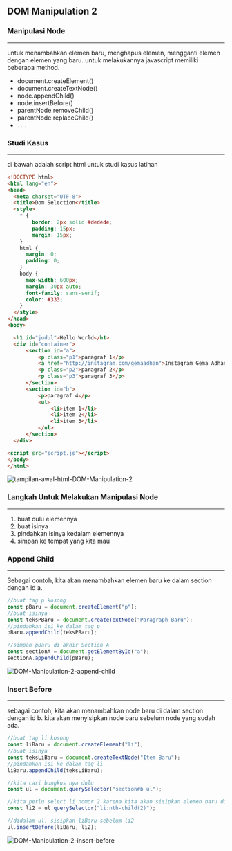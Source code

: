 ## DOM Manipulation 2

### Manipulasi Node
---
untuk menambahkan elemen baru, menghapus elemen, mengganti elemen dengan elemen yang baru. untuk melakukannya javascript memiliki beberapa method. 
- document.createElement()
- document.createTextNode()
- node.appendChild()
- node.insertBefore()
- parentNode.removeChild()
- parentNode.replaceChild()
- . . .

### Studi Kasus
---
di bawah adalah script html untuk studi kasus latihan
```html
<!DOCTYPE html>
<html lang="en">
<head>
  <meta charset="UTF-8">
  <title>Dom Selection</title>
  <style>
    * { 
        border: 2px solid #dedede; 
        padding: 15px; 
        margin: 15px; 
    }
    html { 
      margin: 0;
      padding: 0;
    }
    body { 
      max-width: 600px;
      margin: 30px auto;
      font-family: sans-serif;
      color: #333;
    }
  </style>
</head>
<body>

  <h1 id="judul">Hello World</h1>
  <div id="container">
      <section id="a">
          <p class="p1">paragraf 1</p>
          <a href="http://instagram.com/gemaadhan">Instagram Gema Adhan</a>
          <p class="p2">paragraf 2</p>
          <p class="p3">paragraf 3</p>
      </section>
      <section id="b">
          <p>paragraf 4</p>
          <ul>
              <li>item 1</li>
              <li>item 2</li>
              <li>item 3</li>
          </ul>
      </section>
  </div>

<script src="script.js"></script>
</body>
</html>
```

![tampilan-awal-html-DOM-Manipulation-2](images/DOM-Manipulation-2-tampilan-awal-html.png)

### Langkah Untuk Melakukan Manipulasi Node
---
1. buat dulu elemennya
2. buat isinya 
3. pindahkan isinya kedalam elemennya
4. simpan ke tempat yang kita mau

### Append Child
---
Sebagai contoh, kita akan menambahkan elemen baru ke dalam section dengan id a. 

```js
//buat tag p kosong
const pBaru = document.createElement("p");
//buat isinya
const teksPBaru = document.createTextNode("Paragraph Baru");
//pindahkan isi ke dalam tag p
pBaru.appendChild(teksPBaru);

//simpan pBaru di akhir Section A
const sectionA = document.getElementById("a");
sectionA.appendChild(pBaru);
```

![DOM-Manipulation-2-append-child](images/DOM-Manipulation-2-append-child.png)

### Insert Before
---
sebagai contoh, kita akan menambahkan node baru di dalam section dengan id b. kita akan menyisipkan node baru sebelum node yang sudah ada.
```js
//buat tag li kosong
const liBaru = document.createElement("li");
//buat isinya
const teksLiBaru = document.createTextNode("Item Baru");
//pindahkan isi ke dalam tag li
liBaru.appendChild(teksLiBaru);

//kita cari bungkus nya dulu
const ul = document.querySelector("section#b ul");

//kita perlu select li nomor 2 karena kita akan sisipkan elemen baru di bawahny
const li2 = ul.querySelector("li:nth-child(2)");

//didalam ul, sisipkan liBaru sebelum li2
ul.insertBefore(liBaru, li2);
```

![DOM-Manipulation-2-insert-before](images/DOM-Manipulation-2-insert-before.png)


